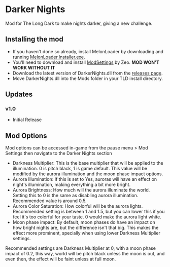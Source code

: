 ﻿# Darker Nights
Mod for The Long Dark to make nights darker, giving a new challenge.

## Installing the mod
* If you haven't done so already, install MelonLoader by downloading and running [MelonLoader.Installer.exe](https://github.com/HerpDerpinstine/MelonLoader/releases/latest/download/MelonLoader.Installer.exe).
* You'll need to download and install [ModSettings](https://github.com/zeobviouslyfakeacc/ModSettings/releases/download/v1.7/ModSettings.dll) by Zeo. **MOD WON'T WORK WITHOUT IT**
* Download the latest version of DarkerNights.dll from the [releases page](https://github.com/Xpazeman/tld-darker-nights/releases/latest).
* Move DarkerNights.dll into the Mods folder in your TLD install directory.

## Updates
### v1.0
* Initial Release

## Mod Options
Mod options can be accessed in-game from the pause menu > Mod Settings then navigate to the Darker Nights section
* Darkness Multiplier: This is the base multiplier that will be applied to the illumination. 0 is pitch black, 1 is game default. This value will be modified by the aurora illumination and the moon phase impact options. 
* Aurora Illumination: If this is set to Yes, auroras will have an effect on night's illumination, making everything a bit more bright.
* Aurora Brightness: How much will the aurora illuminate the world. Setting this to 0 is the same as disabling aurora illumination. Recommended value is around 0.5.
* Aurora Color Saturation: How colorful will be the aurora lights. Recommended setting is between 1 and 1.5, but you can lower this if you feel it's too colorful for your taste. 0 would make the aurora light white.
* Moon phase impact: By default, moon phases do have an impact on how bright nights are, but the difference isn't that big. This makes the effect more prominent, specially when using lower Darkness Multiplier settings.

Recommended settings are Darkness Multiplier at 0, with a moon phase impact of 0.2, this way, world will be pitch black unless the moon is out, and even then, the effect will be faint unless at full moon.